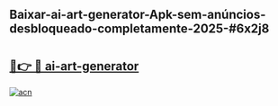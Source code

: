 ## Baixar-ai-art-generator-Apk-sem-anúncios-desbloqueado-completamente-2025-#6x2j8

# <h2><a href="https://ainizakaria.my?title=ai-art-generator&ref=20M">🔗👉 🔴 ai-art-generator</a></h2>

[![acn](https://github.com/user-attachments/assets/0f9c940e-d8b0-45ae-aac7-cd30a18b3e1c)](https://ainizakaria.my?title=ai-art-generator&ref=20M)

